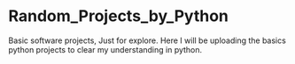 # Random_Projects_by_Python
Basic software projects, Just for explore.
Here I will be uploading the basics python projects to clear my understanding in python.
